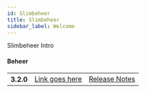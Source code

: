 ```yaml
---
id: Slimbeheer
title: Slimbeheer
sidebar_label: Welcome
---
```


Slimbeheer Intro


#### Beheer
<table class="versions">
    <tbody>
        <tr>
            <th>3.2.0</th>
            <td>
                <a href="#">Link goes here</a>
            </td>
            <td>
                <a href="#">Release Notes</a>
            </td>
        </tr>
    </tbody>
</table>